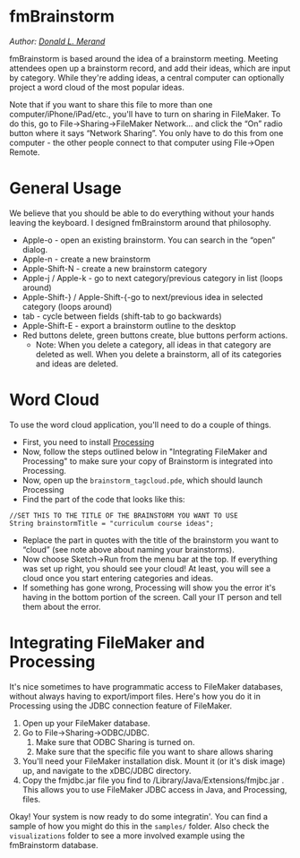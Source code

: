 fmBrainstorm
============

_Author: [Donald L. Merand](http://donaldmerand.com)_

fmBrainstorm is based around the idea of a brainstorm meeting.
Meeting attendees open up a brainstorm record, and add their ideas,
which are input by category. While they're adding ideas, a central
computer can optionally project a word cloud of the most popular ideas.

Note that if you want to share this file to more than one
computer/iPhone/iPad/etc., you'll have to turn on sharing in FileMaker.
To do this, go to File→Sharing→FileMaker Network… and click the “On”
radio button where it says “Network Sharing”. You only have to do this
from one computer - the other people connect to that computer using
File→Open Remote.


General Usage
=============

We believe that you should be able to do everything without your hands leaving the keyboard. I designed fmBrainstorm around that philosophy.

-   Apple-o - open an existing brainstorm. You can search in the “open”
    dialog.
-   Apple-n - create a new brainstorm
-   Apple-Shift-N - create a new brainstorm category
-   Apple-j / Apple-k - go to next category/previous category in list
    (loops around)
-   Apple-Shift-} / Apple-Shift-{-go to next/previous idea in selected
    category (loops around)
-   tab - cycle between fields (shift-tab to go backwards)
-   Apple-Shift-E - export a brainstorm outline to the desktop
-   Red buttons delete, green buttons create, blue buttons perform
    actions.
    -   Note: When you delete a category, all ideas in that category are
        deleted as well. When you delete a brainstorm, all of its
        categories and ideas are deleted.


Word Cloud
==========

To use the word cloud application, you'll need to do a couple of things.

-   First, you need to install [Processing](http://processing.org)
-   Now, follow the steps outlined below in "Integrating FileMaker and Processing" to make sure your copy of Brainstorm is integrated into Processing.
-   Now, open up the `brainstorm_tagcloud.pde`, which should launch Processing
-   Find the part of the code that looks like this:

```
//SET THIS TO THE TITLE OF THE BRAINSTORM YOU WANT TO USE  
String brainstormTitle = "curriculum course ideas";
```

-   Replace the part in quotes with the title of the brainstorm you want
    to “cloud” (see note above about naming your brainstorms).
-   Now choose Sketch→Run from the menu bar at the top. If everything
    was set up right, you should see your cloud! At least, you will see
    a cloud once you start entering categories and ideas.
-   If something has gone wrong, Processing will show you the error it's
    having in the bottom portion of the screen. Call your IT person and
    tell them about the error.




Integrating FileMaker and Processing
====================================

It's nice sometimes to have programmatic access to FileMaker databases,
without always having to export/import files. Here's how you do it in
Processing using the JDBC connection feature of FileMaker.

1.  Open up your FileMaker database.
2.  Go to File→Sharing→ODBC/JDBC.
    1.  Make sure that ODBC Sharing is turned on.
    2.  Make sure that the specific file you want to share allows
        sharing
3.  You'll need your FileMaker installation disk. Mount it (or it's disk
    image) up, and navigate to the xDBC/JDBC directory.
4.  Copy the fmjdbc.jar file you find to
    /Library/Java/Extensions/fmjbc.jar . This allows you to use
    FileMaker JDBC access in Java, and Processing, files.

Okay! Your system is now ready to do some integratin'. You can find a sample of how you might do this in the `samples/` folder. Also check the `visualizations` folder to see a more involved example using the fmBrainstorm database. 
